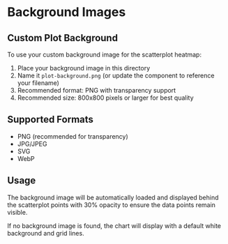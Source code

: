 # Background Images

## Custom Plot Background

To use your custom background image for the scatterplot heatmap:

1. Place your background image in this directory
2. Name it `plot-background.png` (or update the component to reference your filename)
3. Recommended format: PNG with transparency support
4. Recommended size: 800x800 pixels or larger for best quality

## Supported Formats
- PNG (recommended for transparency)
- JPG/JPEG
- SVG
- WebP

## Usage
The background image will be automatically loaded and displayed behind the scatterplot points with 30% opacity to ensure the data points remain visible.

If no background image is found, the chart will display with a default white background and grid lines.
